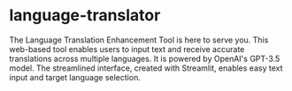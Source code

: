 # language-translator
The Language Translation Enhancement Tool is here to serve you. This web-based tool enables users to input text and receive accurate translations across multiple languages. It is powered by OpenAI's GPT-3.5 model. The streamlined interface, created with Streamlit, enables easy text input and target language selection.
